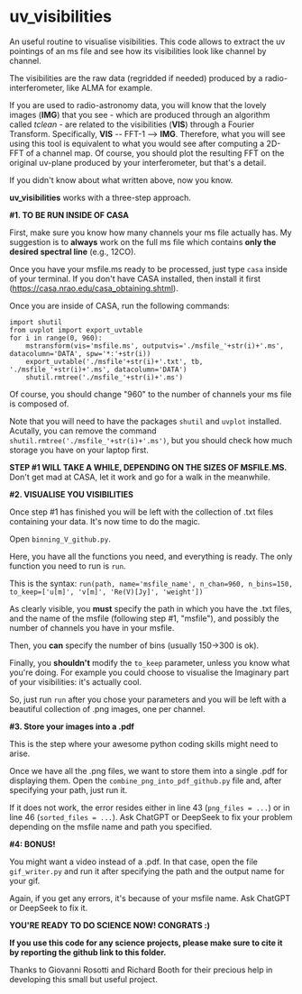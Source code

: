 # uv_visibilities
An useful routine to visualise visibilities.
This code allows to extract the uv pointings of an ms file and see how its visibilities look like channel by channel.

The visibilities are the raw data (regridded if needed) produced by a radio-interferometer, like ALMA for example. 

If you are used to radio-astronomy data, you will know that the lovely images (**IMG**) that you see - which are produced through an algorithm called _tclean_ - are related to the visibilities (**VIS**) through a Fourier Transform. Specifically, **VIS** -- FFT-1 --> **IMG**. Therefore, what you will see using this tool is equivalent to what you would see after computing a 2D-FFT of a channel map. Of course, you should plot the resulting FFT on the original uv-plane produced by your interferometer, but that's a detail.

If you didn't know about what written above, now you know.

**uv_visibilities** works with a three-step approach. 

**#1. TO BE RUN INSIDE OF CASA**

First, make sure you know how many channels your ms file actually has. My suggestion is to **always** work on the full ms file which contains **only the desired spectral line** (e.g., 12CO).

Once you have your msfile.ms ready to be processed, just type ```casa``` inside of your terminal. If you don't have CASA installed, then install it first (https://casa.nrao.edu/casa_obtaining.shtml).

Once you are inside of CASA, run the following commands:

```
import shutil
from uvplot import export_uvtable
for i in range(0, 960):
    mstransform(vis='msfile.ms', outputvis='./msfile_'+str(i)+'.ms', datacolumn='DATA', spw='*:'+str(i))
    export_uvtable('./msfile'+str(i)+'.txt', tb, './msfile_'+str(i)+'.ms', datacolumn='DATA')
    shutil.rmtree('./msfile_'+str(i)+'.ms')
```

Of course, you should change "960" to the number of channels your ms file is composed of.

Note that you will need to have the packages ```shutil``` and ```uvplot``` installed. Acutally, you can remove the command ```shutil.rmtree('./msfile_'+str(i)+'.ms')```, but you should check how much storage you have on your laptop first.

**STEP #1 WILL TAKE A WHILE, DEPENDING ON THE SIZES OF MSFILE.MS.** Don't get mad at CASA, let it work and go for a walk in the meanwhile.

**#2. VISUALISE YOU VISIBILITIES**

Once step #1 has finished you will be left with the collection of .txt files containing your data. It's now time to do the magic.

Open ```binning_V_github.py```. 

Here, you have all the functions you need, and everything is ready. The only function you need to run is ```run```.

This is the syntax: ```run(path, name='msfile_name', n_chan=960, n_bins=150, to_keep=['u[m]', 'v[m]', 'Re(V)[Jy]', 'weight'])```

As clearly visible, you **must** specify the path in which you have the .txt files, and the name of the msfile (following step #1, "msfile"), and possibly the number of channels you have in your msfile.

Then, you **can** specify the number of bins (usually 150->300 is ok).

Finally, you **shouldn't** modify the ```to_keep``` parameter, unless you know what you're doing. For example you could choose to visualise the Imaginary part of your visibilities: it's actually cool.

So, just run ```run``` after you chose your parameters and you will be left with a beautiful collection of .png images, one per channel.

**#3. Store your images into a .pdf**

This is the step where your awesome python coding skills might need to arise.

Once we have all the .png files, we want to store them into a single .pdf for displaying them. Open the ```combine_png_into_pdf_github.py``` file and, after specifying your path, just run it. 

If it does not work, the error resides either in line 43 (```png_files = ...```) or in line 46 (```sorted_files = ...```). Ask ChatGPT or DeepSeek to fix your problem depending on the msfile name and path you specified.

**#4: BONUS!**

You might want a video instead of a .pdf. In that case, open the file ```gif_writer.py``` and run it after specifying the path and the output name for your gif.

Again, if you get any errors, it's because of your msfile name. Ask ChatGPT or DeepSeek to fix it.


**YOU'RE READY TO DO SCIENCE NOW! CONGRATS :)**


**If you use this code for any science projects, please make sure to cite it by reporting the github link to this folder.**

Thanks to Giovanni Rosotti and Richard Booth for their precious help in developing this small but useful project.


